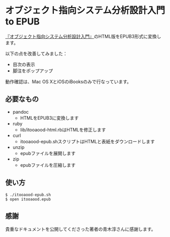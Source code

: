 # オブジェクト指向システム分析設計入門 to EPUB

[『オブジェクト指向システム分析設計入門』](http://aokilab.kyoto-su.ac.jp/documents/IntroductionToOOAOOD/index-j.html)のHTML版をEPUB3形式に変換します。

以下の点を改善してみました：

* 目次の表示
* 脚注をポップアップ

動作確認は、Mac OS XとiOSのiBooksのみで行なっています。

## 必要なもの

* pandoc
    * HTMLをEPUB3に変換します
* ruby
    * lib/itooaood-html.rbはHTMLを修正します
* curl
    * itooaood-epub.shスクリプトはHTMLと表紙をダウンロードします
* unzip
    * epubファイルを展開します
* zip
    * epubファイルを圧縮します

## 使い方

```
$ ./itooaood-epub.sh
$ open itooaood.epub
```

## 感謝

貴重なドキュメントを公開してくださった著者の青木淳さんに感謝します。

